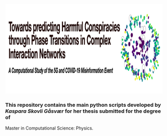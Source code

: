 
<p align="center">
<img src="https://github.com/KasparaGaasvaer/MasterThesis/blob/main/HEADER_repo1.png" width="1000" height="288">
</p>

### This repository contains the main python scripts developed by *Kaspara Skovli Gåsvær* for her thesis submitted for the degree of
Master in Computational Science: Physics.
